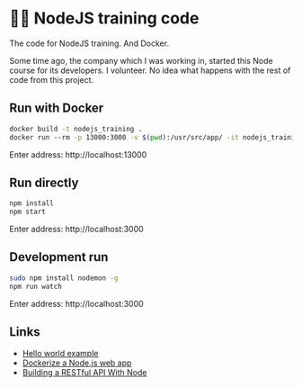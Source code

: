 # 🏋️‍♂️ NodeJS training code

The code for NodeJS training. And Docker.

Some time ago, the company which I was working in, started this Node course for its developers. I volunteer. No idea what happens with the rest of code from this project.

## Run with Docker

```sh
docker build -t nodejs_training .
docker run ­--rm -p 13000:3000 -v $(pwd):/usr/src/app/ -it nodejs_training
```

Enter address: http://localhost:13000

## Run directly

```sh
npm install
npm start
```

Enter address: http://localhost:3000

## Development run

```sh
sudo npm install nodemon -g
npm run watch
```

Enter address: http://localhost:3000

## Links

* [Hello world example](https://expressjs.com/en/starter/hello-world.html)
* [Dockerize a Node.js web app](https://nodejs.org/en/docs/guides/nodejs-docker-webapp/)
* [Building a RESTful API With Node](http://www.snnmo.com/blog/articles/node/building-a-restful-api-with-node.shtml)
